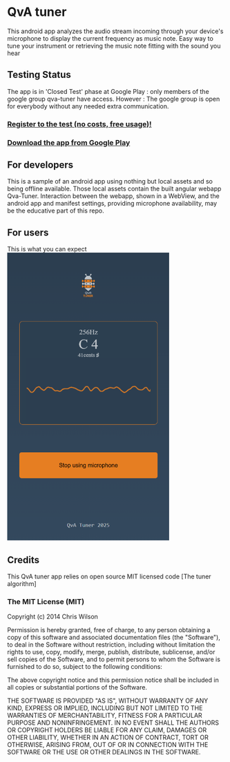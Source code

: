 # QvA tuner

This android app analyzes the audio stream incoming through your device's microphone to display the current frequency as music note. Easy way to tune your instrument or retrieving the music note fitting with the sound you hear

## Testing Status
The app is in 'Closed Test' phase at Google Play : only members of the google group qva-tuner have access.
However : The google group is open for everybody without any needed extra communication. 

### [Register to the test (no costs, free usage)!](https://groups.google.com/g/qva-tuner)

### [Download the app from Google Play](https://play.google.com/apps/testing/com.qva.qvatuner)


## For developers
This is a sample of an android app using nothing but local assets and so being offline available. 
Those local assets contain the built angular webapp Qva-Tuner.
Interaction between the webapp, shown in a WebView, and the android app and manifest settings,
providing microphone availability, may be the educative part of this repo.


## For users
This is what you can expect
![Alt text](/doc/QvA_tuner__375x667.png)

## Credits
This QvA tuner app relies on open source MIT licensed code [The tuner algorithm]

### The MIT License (MIT)
Copyright (c) 2014 Chris Wilson

Permission is hereby granted, free of charge, to any person obtaining a copy of this software and associated documentation files (the "Software"), to deal in the Software without restriction, including without limitation the rights to use, copy, modify, merge, publish, distribute, sublicense, and/or sell copies of the Software, and to permit persons to whom the Software is furnished to do so, subject to the following conditions:

The above copyright notice and this permission notice shall be included in all copies or substantial portions of the Software.

THE SOFTWARE IS PROVIDED "AS IS", WITHOUT WARRANTY OF ANY KIND, EXPRESS OR IMPLIED, INCLUDING BUT NOT LIMITED TO THE WARRANTIES OF MERCHANTABILITY, FITNESS FOR A PARTICULAR PURPOSE AND NONINFRINGEMENT. IN NO EVENT SHALL THE AUTHORS OR COPYRIGHT HOLDERS BE LIABLE FOR ANY CLAIM, DAMAGES OR OTHER LIABILITY, WHETHER IN AN ACTION OF CONTRACT, TORT OR OTHERWISE, ARISING FROM, OUT OF OR IN CONNECTION WITH THE SOFTWARE OR THE USE OR OTHER DEALINGS IN THE SOFTWARE.
